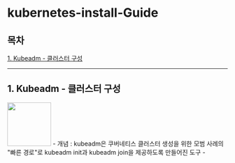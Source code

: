 # kubernetes-install-Guide
## 목차

[1. Kubeadm - 클러스터 구성](#1.-Kubeadm---클러스터-구성)

---
## 1. Kubeadm - 클러스터 구성
<img src = "https://user-images.githubusercontent.com/67676024/123912558-27ceb480-d9b8-11eb-92cb-8302b68db3af.png" width="100" height="100"> 
- 개념 : kubeadm은 쿠버네티스 클러스터 생성을 위한 모범 사례의 "빠른 경로"로 kubeadm init과 kubeadm join을 제공하도록 만들어진 도구
- 

